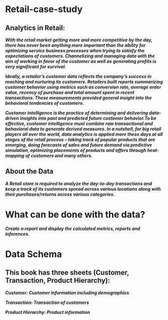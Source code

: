 # Retail-case-study

## Analytics in Retail:

***With the retail market getting more and more competitive by the day, there has never been
anything more important than the ability for optimizing service business processes when
trying to satisfy the expectations of customers. Channelizing and managing data with the
aim of working in favor of the customer as well as generating profits is very significant for
survival.***


***Ideally, a retailer’s customer data reflects the company’s success in reaching and nurturing
its customers. Retailers built reports summarizing customer behavior using metrics such as
conversion rate, average order value, recency of purchase and total amount spent in recent
transactions. These measurements provided general insight into the behavioral tendencies
of customers.***


***Customer intelligence is the practice of determining and delivering data-driven insights into
past and predicted future customer behavior.To be effective, customer intelligence must
combine raw transactional and behavioral data to generate derived measures.
In a nutshell, for big retail players all over the world, data analytics is applied more these
days at all stages of the retail process – taking track of popular products that are emerging,
doing forecasts of sales and future demand via predictive simulation, optimizing placements
of products and offers through heat-mapping of customers and many others.***

## About the Data
***A Retail store is required to analyze the day-to-day transactions and keep a track of its customers spread across various locations along with their purchases/returns across various categories.***


# What can be done with the data?
***Create a report and display the calculated metrics, reports and inferences.***

# Data Schema
## This book has three sheets (Customer, Transaction, Product Hierarchy):

***Customer: Customer information including demographics***

***Transaction: Transaction of customers***

***Product Hierarchy: Product information***
